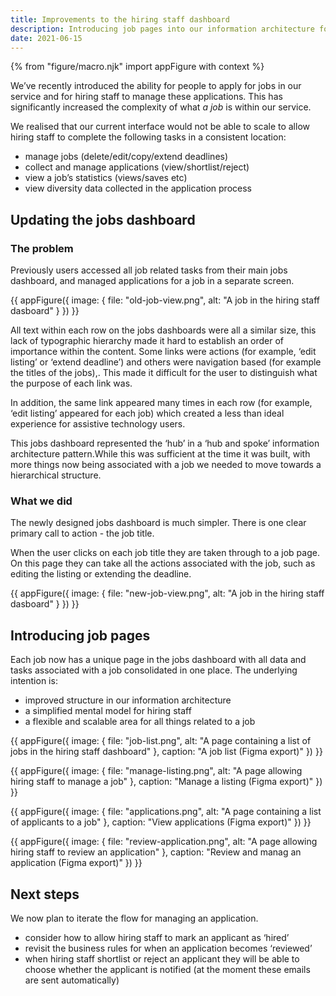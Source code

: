 ```yaml
---
title: Improvements to the hiring staff dashboard
description: Introducing job pages into our information architecture for hiring staff.
date: 2021-06-15
---
```


{% from "figure/macro.njk" import appFigure with context %}

We’ve recently introduced the ability for people to apply for jobs in our service and for hiring staff to manage these applications. This has significantly increased the complexity of what _a job_ is within our service. 

We realised that our current interface would not be able to scale to allow hiring staff to complete the following tasks in a consistent location: 

* manage jobs (delete/edit/copy/extend deadlines)
* collect and manage applications (view/shortlist/reject)
* view a job’s statistics (views/saves etc)
* view diversity data collected in the application process

## Updating the jobs dashboard

### The problem

Previously users accessed all job related tasks from their main jobs dashboard, and managed applications for a job in a separate screen.

{{ appFigure({
  image: {
    file: "old-job-view.png",
    alt: "A job in the hiring staff dasboard"
  }
}) }}

All text within each row on the jobs dashboards were all a similar size, this lack of typographic hierarchy made it hard to establish an order of importance within the content. Some links were actions (for example, ‘edit listing’ or ‘extend deadline’) and others were navigation based (for example the titles of the jobs),. This made it difficult for the user to distinguish what the purpose of each link was.

In addition, the same link appeared many times in each row (for example, ‘edit listing’ appeared for each job) which created a less than ideal experience for assistive technology users.

This jobs dashboard represented the ‘hub’ in a ‘hub and spoke’ information architecture pattern.While this was sufficient at the time it was built, with more things now being associated with a job we needed to move towards a hierarchical structure. 

### What we did

The newly designed jobs dashboard is much simpler. There is one clear primary call to action - the job title.

When the user clicks on each job title they are taken through to a job page. On this page they can take all the actions associated with the job, such as editing the listing or extending the deadline.

{{ appFigure({
  image: {
    file: "new-job-view.png",
    alt: "A job in the hiring staff dasboard"
  }
}) }}

## Introducing job pages

Each job now has a unique page in the jobs dashboard with all data and tasks associated with a job consolidated in one place. The underlying intention is:

* improved structure in our information architecture
* a simplified mental model for hiring staff
* a flexible and scalable area for all things related to a job

{{ appFigure({
  image: {
    file: "job-list.png",
    alt: "A page containing a list of jobs in the hiring staff dashboard"
  },
  caption: "A job list (Figma export)"
}) }}

{{ appFigure({
  image: {
    file: "manage-listing.png",
    alt: "A page allowing hiring staff to manage a job"
  },
  caption: "Manage a listing (Figma export)"
}) }}

{{ appFigure({
  image: {
    file: "applications.png",
    alt: "A page containing a list of applicants to a job"
  },
  caption: "View applications (Figma export)"
}) }}

{{ appFigure({
  image: {
    file: "review-application.png",
    alt: "A page allowing hiring staff to review an application"
  },
  caption: "Review and manag an application (Figma export)"
}) }}

## Next steps

We now plan to iterate the flow for managing an application.

* consider how to allow hiring staff to mark an applicant as ‘hired’
* revisit the business rules for when an application becomes ‘reviewed’  
* when hiring staff shortlist or reject an applicant they will be able to choose whether the applicant is notified (at the moment these emails are sent automatically)